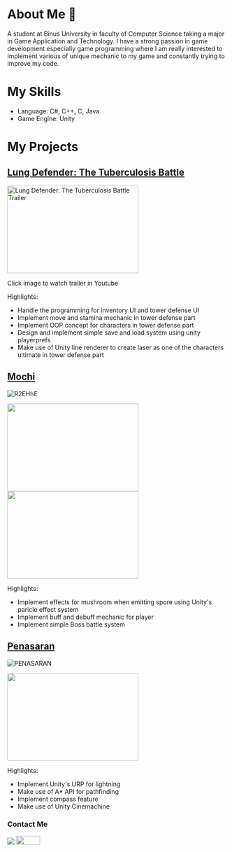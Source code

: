 # About Me 👋

<!--
**makuroo/makuroo** is a ✨ _special_ ✨ repository because its `README.md` (this file) appears on your GitHub profile.

Here are some ideas to get you started:

- 🔭 I’m currently working on ...
- 🌱 I’m currently learning ...
- 👯 I’m looking to collaborate on ...
- 🤔 I’m looking for help with ...
- 💬 Ask me about ...
- 📫 How to reach me: ...
- 😄 Pronouns: ...
- ⚡ Fun fact: ...
-->
A student at Binus University in faculty of Computer Science taking a major in Game Application and Technology. I have a strong passion in game development especially game programming where I am really interested to implement various of unique mechanic to my game and constantly trying to improve my code.

# My Skills
- Language: C#, C++, C, Java
- Game Engine: Unity 

# My Projects
## [Lung Defender: The Tuberculosis Battle](https://github.com/HertonJP/Lung-Defender-The-Cell-Strikes-Back)
    
<a href="https://youtu.be/5paMGXJvzhw?si=nCyzLbsMaGooaExq">
  <img src="https://img.youtube.com/vi/5paMGXJvzhw/maxresdefault.jpg" alt="Lung Defender: The Tuberculosis Battle Trailer" width="300" height="200">
</a>

  Click image to watch trailer in Youtube
  
  Highlights:
  - Handle the programming for inventory UI and tower defense UI 
  - Implement move and stamina mechanic in tower defense part
  - Implement OOP concept for characters in tower defense part
  - Design and implement simple save and load system using unity playerprefs
  - Make use of Unity line renderer to create laser as one of the characters ultimate in tower defense part

## [Mochi](https://github.com/makuroo/Mochi)

  ![R2EHhE](https://github.com/makuroo/makuroo/assets/92146487/86991634-668e-435c-84c2-2e2c054013de)
  
  <img src="https://github.com/makuroo/makuroo/assets/92146487/5457ad3f-31c5-4459-8d6d-cfff84bef717"  style="width:300px;height:200px;">

  <img src="https://github.com/makuroo/makuroo/assets/92146487/edd25fdc-4f0e-499c-bea1-e6589ef1b195"  style="width:300px;height:200px;">

  Highlights:
  - Implement effects for mushroom when emitting spore using Unity's paricle effect system
  - Implement buff and debuff mechanic for player
  - Implement simple Boss battle system  

## [Penasaran](https://github.com/makuroo/LombaGameTradisional)
![PENASARAN](https://github.com/makuroo/makuroo/assets/92146487/b5212285-abc9-4135-93b8-8b47a58aae5c)

<img src="https://github.com/makuroo/makuroo/assets/92146487/5c322ad7-631e-4340-a97d-c83195aa9046"  style="width:300px;height:200px;">

   Highlights:
   - Implement Unity's URP for lightning
   - Make use of A* API for pathfinding
   - Implement compass feature
   - Make use of Unity Cinemachine
  


### Contact Me
[![](https://img.shields.io/badge/-linkedin-0073B1?style=flat-square)](https://www.linkedin.com/in/richard-richard-39a949241/)
<a href="richardhuang1705@gmail.com"><img src="https://img.shields.io/badge/Gmail-D14836?style=for-the-badge&logo=gmail&logoColor=white" width="55" height = "20"></a>

  
